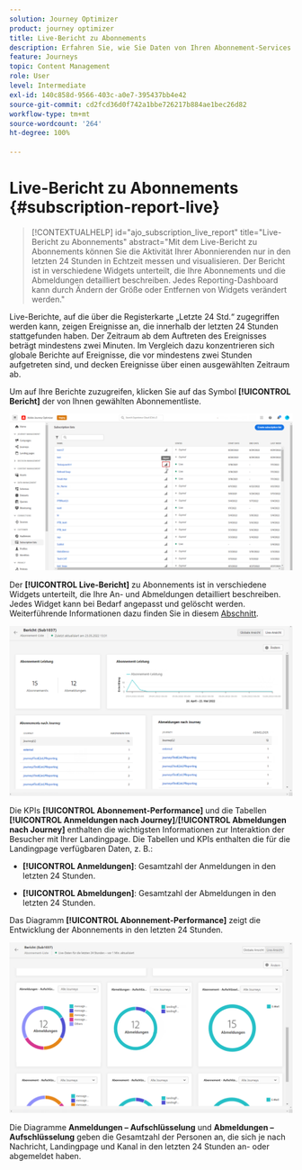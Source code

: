 ```yaml
---
solution: Journey Optimizer
product: journey optimizer
title: Live-Bericht zu Abonnements
description: Erfahren Sie, wie Sie Daten von Ihren Abonnement-Services im Live-Bericht zu Abonnements verwenden können
feature: Journeys
topic: Content Management
role: User
level: Intermediate
exl-id: 140c858d-9566-403c-a0e7-395437bb4e42
source-git-commit: cd2fcd36d0f742a1bbe726217b884ae1bec26d82
workflow-type: tm+mt
source-wordcount: '264'
ht-degree: 100%

---
```


# Live-Bericht zu Abonnements {#subscription-report-live}

>[!CONTEXTUALHELP]
>id="ajo_subscription_live_report"
>title="Live-Bericht zu Abonnements"
>abstract="Mit dem Live-Bericht zu Abonnements können Sie die Aktivität Ihrer Abonnierenden nur in den letzten 24 Stunden in Echtzeit messen und visualisieren. Der Bericht ist in verschiedene Widgets unterteilt, die Ihre Abonnements und die Abmeldungen detailliert beschreiben. Jedes Reporting-Dashboard kann durch Ändern der Größe oder Entfernen von Widgets verändert werden."

Live-Berichte, auf die über die Registerkarte „Letzte 24 Std.“ zugegriffen werden kann, zeigen Ereignisse an, die innerhalb der letzten 24 Stunden stattgefunden haben. Der Zeitraum ab dem Auftreten des Ereignisses beträgt mindestens zwei Minuten. Im Vergleich dazu konzentrieren sich globale Berichte auf Ereignisse, die vor mindestens zwei Stunden aufgetreten sind, und decken Ereignisse über einen ausgewählten Zeitraum ab.

Um auf Ihre Berichte zuzugreifen, klicken Sie auf das Symbol **[!UICONTROL Bericht]** der von Ihnen gewählten Abonnementliste.

![](assets/subscription_report_7.png)

Der **[!UICONTROL Live-Bericht]** zu Abonnements ist in verschiedene Widgets unterteilt, die Ihre An- und Abmeldungen detailliert beschreiben. Jedes Widget kann bei Bedarf angepasst und gelöscht werden. Weiterführende Informationen dazu finden Sie in diesem [Abschnitt](live-report.md).

![](assets/subscription_report_3.png)

Die KPIs **[!UICONTROL Abonnement-Performance]** und die Tabellen **[!UICONTROL Anmeldungen nach Journey]**/**[!UICONTROL Abmeldungen nach Journey]** enthalten die wichtigsten Informationen zur Interaktion der Besucher mit Ihrer Landingpage. Die Tabellen und KPIs enthalten die für die Landingpage verfügbaren Daten, z. B.:

* **[!UICONTROL Anmeldungen]**: Gesamtzahl der Anmeldungen in den letzten 24 Stunden.

* **[!UICONTROL Abmeldungen]**: Gesamtzahl der Abmeldungen in den letzten 24 Stunden.

Das Diagramm **[!UICONTROL Abonnement-Performance]** zeigt die Entwicklung der Abonnements in den letzten 24 Stunden.

![](assets/subscription_report_4.png)

Die Diagramme **Anmeldungen – Aufschlüsselung** und **Abmeldungen – Aufschlüsselung** geben die Gesamtzahl der Personen an, die sich je nach Nachricht, Landingpage und Kanal in den letzten 24 Stunden an- oder abgemeldet haben.
